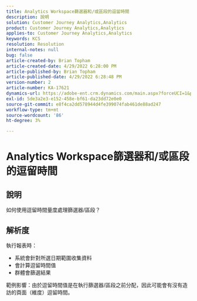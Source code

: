 ```yaml
---
title: Analytics Workspace篩選器和/或區段的逗留時間
description: 說明
solution: Customer Journey Analytics,Analytics
product: Customer Journey Analytics,Analytics
applies-to: Customer Journey Analytics,Analytics
keywords: KCS
resolution: Resolution
internal-notes: null
bug: false
article-created-by: Brian Topham
article-created-date: 4/29/2022 6:28:00 PM
article-published-by: Brian Topham
article-published-date: 4/29/2022 6:28:48 PM
version-number: 2
article-number: KA-17621
dynamics-url: https://adobe-ent.crm.dynamics.com/main.aspx?forceUCI=1&pagetype=entityrecord&etn=knowledgearticle&id=6bd99d18-eac7-ec11-a7b6-0022480a10ee
exl-id: 5de3a2e3-e152-458e-bf61-da23dd72e0e0
source-git-commit: e8f4ca2dd578944d4fe399074fab461de88ad247
workflow-type: tm+mt
source-wordcount: '86'
ht-degree: 3%

---
```


# Analytics Workspace篩選器和/或區段的逗留時間

## 說明

如何使用逗留時間量度處理篩選器/區段？

## 解析度


執行報表時：

- 系統會針對所選日期範圍收集資料
- 會計算逗留時間值
- 群體會篩選結果


範例影響：由於逗留時間值是在執行篩選器/區段之前分配，因此可能會有沒有造訪的頁面（維度）逗留時間。
